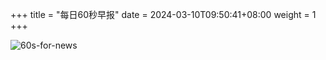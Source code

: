 +++
title = "每日60秒早报"
date = 2024-03-10T09:50:41+08:00
weight = 1
+++

![60s-for-news](/img/zaobao/zaobao.png "由 ALAPI 提供支持")
